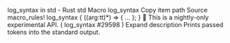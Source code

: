 log_syntax in std - Rust
std
Macro
log_syntax
Copy item path
Source
macro_rules! log_syntax {
    ($($arg:tt)*) => { ... };
}
🔬
This is a nightly-only experimental API. (
log_syntax
#29598
)
Expand description
Prints passed tokens into the standard output.
